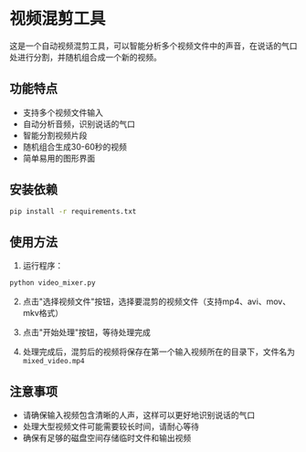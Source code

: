 # 视频混剪工具

这是一个自动视频混剪工具，可以智能分析多个视频文件中的声音，在说话的气口处进行分割，并随机组合成一个新的视频。

## 功能特点

- 支持多个视频文件输入
- 自动分析音频，识别说话的气口
- 智能分割视频片段
- 随机组合生成30-60秒的视频
- 简单易用的图形界面

## 安装依赖

```bash
pip install -r requirements.txt
```

## 使用方法

1. 运行程序：
```bash
python video_mixer.py
```

2. 点击"选择视频文件"按钮，选择要混剪的视频文件（支持mp4、avi、mov、mkv格式）

3. 点击"开始处理"按钮，等待处理完成

4. 处理完成后，混剪后的视频将保存在第一个输入视频所在的目录下，文件名为 `mixed_video.mp4`

## 注意事项

- 请确保输入视频包含清晰的人声，这样可以更好地识别说话的气口
- 处理大型视频文件可能需要较长时间，请耐心等待
- 确保有足够的磁盘空间存储临时文件和输出视频
